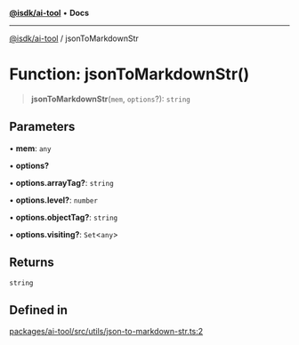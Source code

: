 [**@isdk/ai-tool**](../README.md) • **Docs**

***

[@isdk/ai-tool](../globals.md) / jsonToMarkdownStr

# Function: jsonToMarkdownStr()

> **jsonToMarkdownStr**(`mem`, `options`?): `string`

## Parameters

• **mem**: `any`

• **options?**

• **options.arrayTag?**: `string`

• **options.level?**: `number`

• **options.objectTag?**: `string`

• **options.visiting?**: `Set`\<`any`\>

## Returns

`string`

## Defined in

[packages/ai-tool/src/utils/json-to-markdown-str.ts:2](https://github.com/isdk/ai-tool.js/blob/5f9f0083c734722103ff5468e424b48c212a55f0/src/utils/json-to-markdown-str.ts#L2)
